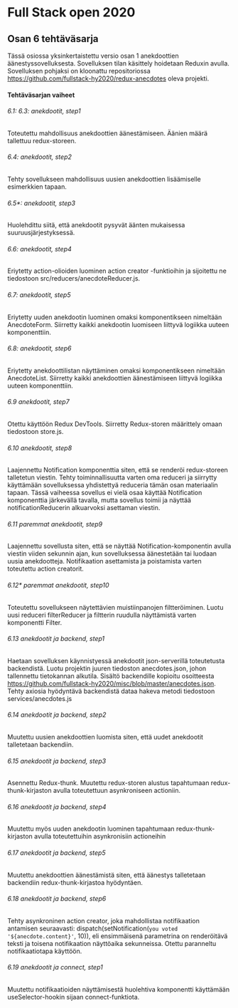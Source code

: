 # Full Stack open 2020
## Osan 6 tehtäväsarja

Tässä osiossa yksinkertaistettu versio osan 1 anekdoottien äänestyssovelluksesta.
Sovelluksen tilan käsittely hoidetaan Reduxin avulla.
Sovelluksen pohjaksi on kloonattu repositoriossa https://github.com/fullstack-hy2020/redux-anecdotes oleva projekti.

#### Tehtäväsarjan vaiheet

###### 6.1: 6.3: anekdootit, step1
Toteutettu mahdollisuus anekdoottien äänestämiseen.
Äänien määrä tallettuu redux-storeen.

###### 6.4: anekdootit, step2
Tehty sovellukseen mahdollisuus uusien anekdoottien lisäämiselle esimerkkien tapaan.

###### 6.5*: anekdootit, step3
Huolehdittu siitä, että anekdootit pysyvät äänten mukaisessa suuruusjärjestyksessä.

###### 6.6: anekdootit, step4
Eriytetty action-olioiden luominen action creator -funktioihin ja sijoitettu ne tiedostoon src/reducers/anecdoteReducer.js.

###### 6.7: anekdootit, step5
Eriytetty uuden anekdootin luominen omaksi komponentikseen nimeltään AnecdoteForm.
Siirretty kaikki anekdootin luomiseen liittyvä logiikka uuteen komponenttiin.

###### 6.8: anekdootit, step6
Eriytetty anekdoottilistan näyttäminen omaksi komponentikseen nimeltään AnecdoteList.
Siirretty kaikki anekdoottien äänestämiseen liittyvä logiikka uuteen komponenttiin.

###### 6.9 anekdootit, step7
Otettu käyttöön Redux DevTools.
Siirretty Redux-storen määrittely omaan tiedostoon store.js.

###### 6.10 anekdootit, step8
Laajennettu Notification komponenttia siten, että se renderöi redux-storeen talletetun viestin.
Tehty toiminnallisuutta varten oma reduceri ja siirrytty käyttämään sovelluksessa yhdistettyä reduceria tämän osan materiaalin tapaan.
Tässä vaiheessa sovellus ei vielä osaa käyttää Notification komponenttia järkevällä tavalla, mutta sovellus toimii ja näyttää notificationReducerin alkuarvoksi asettaman viestin.

###### 6.11 paremmat anekdootit, step9
Laajennettu sovellusta siten, että se näyttää Notification-komponentin avulla viestin viiden sekunnin ajan, kun sovelluksessa äänestetään tai luodaan uusia anekdootteja.
Notifikaation asettamista ja poistamista varten toteutettu action creatorit.

###### 6.12* paremmat anekdootit, step10
Toteutettu sovellukseen näytettävien muistiinpanojen filtteröiminen.
Luotu uusi reduceri filterReducer ja filtterin ruudulla näyttämistä varten komponentti Filter.

###### 6.13 anekdootit ja backend, step1
Haetaan sovelluksen käynnistyessä anekdootit json-serverillä toteutetusta backendistä.
Luotu projektin juuren tiedoston anecdotes.json, johon tallennettu tietokannan alkutila.
Sisältö backendille kopioitu osoitteesta https://github.com/fullstack-hy2020/misc/blob/master/anecdotes.json.
Tehty axiosia hyödyntävä backendistä dataa hakeva metodi tiedostoon services/anecdotes.js

###### 6.14 anekdootit ja backend, step2
Muutettu uusien anekdoottien luomista siten, että uudet anekdootit talletetaan backendiin.

###### 6.15 anekdootit ja backend, step3
Asennettu Redux-thunk.
Muutettu redux-storen alustus tapahtumaan redux-thunk-kirjaston avulla toteutettuun asynkroniseen actioniin.

###### 6.16 anekdootit ja backend, step4
Muutettu myös uuden anekdootin luominen tapahtumaan redux-thunk-kirjaston avulla toteutettuihin asynkronisiin actioneihin

###### 6.17 anekdootit ja backend, step5
Muutettu anekdoottien äänestämistä siten, että äänestys talletetaan backendiin redux-thunk-kirjastoa hyödyntäen.

###### 6.18 anekdootit ja backend, step6
Tehty asynkroninen action creator, joka mahdollistaa notifikaation antamisen seuraavasti: dispatch(setNotification(`you voted '${anecdote.content}'`, 10)),
eli ensimmäisenä parametrina on renderöitävä teksti ja toisena notifikaation näyttöaika sekunneissa.
Otettu paranneltu notifikaatiotapa käyttöön.

###### 6.19 anekdootit ja connect, step1
Muutettu notifikaatioiden näyttämisestä huolehtiva komponentti käyttämään useSelector-hookin sijaan connect-funktiota.